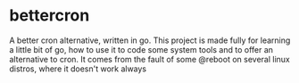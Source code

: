 # bettercron
A better cron alternative, written in go.
This project is made fully for learning a little bit of go, how to use it to code some system tools and to offer an alternative to cron.
It comes from the fault of some @reboot on several linux distros, where it doesn't work always
